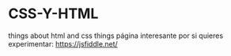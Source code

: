 # CSS-Y-HTML
things about html and css things
página interesante por si quieres experimentar:
https://jsfiddle.net/
